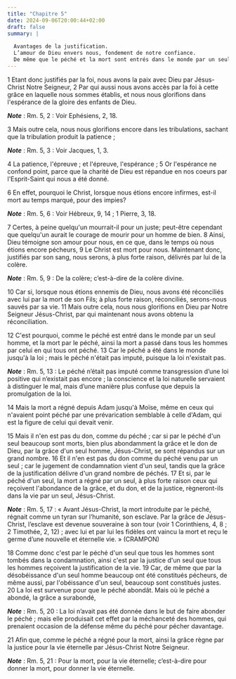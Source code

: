 ```yaml
---
title: "Chapitre 5"
date: 2024-09-06T20:00:44+02:00
draft: false
summary: |
  
  Avantages de la justification.
  L’amour de Dieu envers nous, fondement de notre confiance.
  De même que le péché et la mort sont entrés dans le monde par un seul homme, de même aussi la grâce et la vie se sont répandues sur un grand nombre par un seul.
---
```



1 Etant donc justifiés par la foi, nous avons la paix avec Dieu par Jésus-Christ Notre Seigneur, 2 Par qui aussi nous avons accès par la foi à cette grâce en laquelle nous sommes établis, et nous nous glorifions dans l'espérance de la gloire des enfants de Dieu.

***Note*** :  Rm. 5, 2 : Voir Ephésiens, 2, 18.

3 Mais outre cela, nous nous glorifions encore dans les tribulations, sachant que la tribulation produit la patience ;

***Note*** :  Rm. 5, 3 : Voir Jacques, 1, 3.

4 La patience, l'épreuve ; et l'épreuve, l'espérance ; 5 Or l'espérance ne confond point, parce que la charité de Dieu est répandue en nos coeurs par l'Esprit-Saint qui nous a été donné.


6 En effet, pourquoi le Christ, lorsque nous étions encore infirmes, est-il mort au temps marqué, pour des impies?

***Note*** :  Rm. 5, 6 : Voir Hébreux, 9, 14 ; 1 Pierre, 3, 18.

7 Certes, à peine quelqu'un mourrait-il pour un juste; peut-être cependant que quelqu'un aurait le courage de mourir pour un homme de bien. 8 Ainsi, Dieu témoigne son amour pour nous, en ce que, dans le temps où nous étions encore pécheurs, 9 Le Christ est mort pour nous. Maintenant donc, justifiés par son sang, nous serons, à plus forte raison, délivrés par lui de la colère.

***Note*** :  Rm. 5, 9 : De la colère; c’est-à-dire de la colère divine.

10 Car si, lorsque nous étions ennemis de Dieu, nous avons été réconciliés avec lui par la mort de son Fils; à plus forte raison, réconciliés, serons-nous sauvés par sa vie. 11 Mais outre cela, nous nous glorifions en Dieu par Notre Seigneur Jésus-Christ, par qui maintenant nous avons obtenu la réconciliation.


12 C'est pourquoi, comme le péché est entré dans le monde par un seul homme, et la mort par le péché, ainsi la mort a passé dans tous les hommes par celui en qui tous ont péché. 13 Car le péché a été dans le monde jusqu'à la loi ; mais le péché n'était pas imputé, puisque la loi n'existait pas.

***Note*** :  Rm. 5, 13 : Le péché n’était pas imputé comme transgression d’une loi positive qui n’existait pas encore ; la conscience et la loi naturelle servaient à distinguer le mal, mais d’une manière plus confuse que depuis la promulgation de la loi.

14 Mais la mort a régné depuis Adam jusqu'à Moïse, même en ceux qui n'avaient point péché par une prévarication semblable à celle d'Adam, qui est la figure de celui qui devait venir.


15 Mais il n'en est pas du don, comme du péché ; car si par le péché d'un seul beaucoup sont morts, bien plus abondamment la grâce et le don de Dieu, par la grâce d'un seul homme, Jésus-Christ, se sont répandus sur un grand nombre. 16 Et il n'en est pas du don comme du péché venu par un seul ; car le jugement de condamnation vient d'un seul, tandis que la grâce de la justification délivre d'un grand nombre de péchés. 17 Et si, par le péché d'un seul, la mort a régné par un seul, à plus forte raison ceux qui reçoivent l'abondance de la grâce, et du don, et de la justice, règneront-ils dans la vie par un seul, Jésus-Christ.

***Note*** :  Rm. 5, 17 : « Avant Jésus-Christ, la mort introduite par le péché, régnait comme un tyran sur l’humanité, son esclave. Par la grâce de Jésus-Christ, l’esclave est devenue souveraine à son tour (voir 1 Corinthiens, 4, 8 ; 2 Timothée, 2, 12) ; avec lui et par lui les fidèles ont vaincu la mort et reçu le germe d’une nouvelle et éternelle vie. » (CRAMPON)


18 Comme donc c'est par le péché d'un seul que tous les hommes sont tombés dans la condamnation, ainsi c'est par la justice d'un seul que tous les hommes reçoivent la justification de la vie. 19 Car, de même que par la désobéissance d'un seul homme beaucoup ont été constitués pécheurs, de même aussi, par l'obéissance d'un seul, beaucoup sont constitués justes. 20 La loi est survenue pour que le péché abondât. Mais où le péché a abondé, la grâce a surabondé,

***Note*** :  Rm. 5, 20 : La loi n’avait pas été donnée dans le but de faire abonder le péché ; mais elle produisait cet effet par la méchanceté des hommes, qui prenaient occasion de la défense même du péché pour pécher davantage.

21 Afin que, comme le péché a régné pour la mort, ainsi la grâce règne par la justice pour la vie éternelle par Jésus-Christ Notre Seigneur.

***Note*** :  Rm. 5, 21 : Pour la mort, pour la vie éternelle; c’est-à-dire pour donner la mort, pour donner la vie éternelle.

